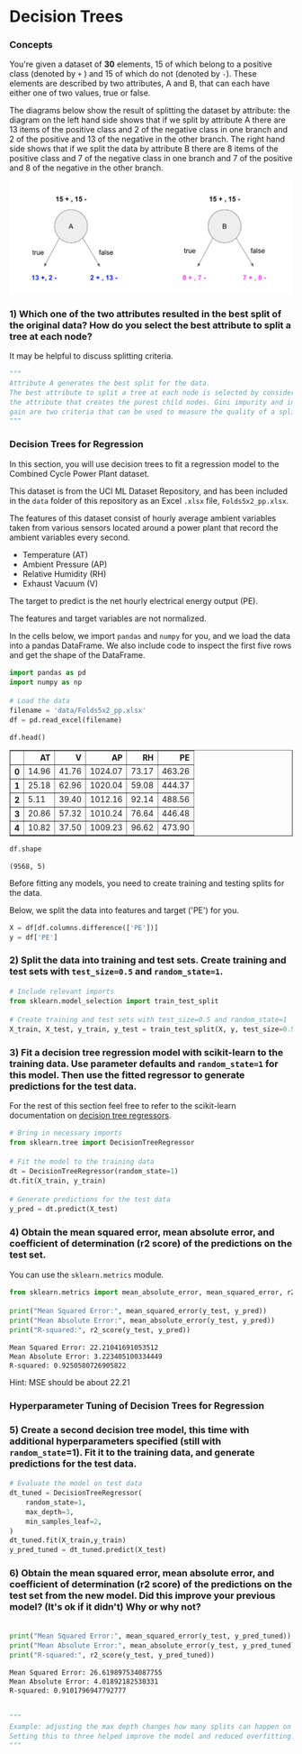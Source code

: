 # Decision Trees

### Concepts 
You're given a dataset of **30** elements, 15 of which belong to a positive class (denoted by `+` ) and 15 of which do not (denoted by `-`). These elements are described by two attributes, A and B, that can each have either one of two values, true or false. 

The diagrams below show the result of splitting the dataset by attribute: the diagram on the left hand side shows that if we split by attribute A there are 13 items of the positive class and 2 of the negative class in one branch and 2 of the positive and 13 of the negative in the other branch. The right hand side shows that if we split the data by attribute B there are 8 items of the positive class and 7 of the negative class in one branch and 7 of the positive and 8 of the negative in the other branch.

<img src="images/decision_stump.png">

### 1) Which one of the two attributes resulted in the best split of the original data? How do you select the best attribute to split a tree at each node? 

It may be helpful to discuss splitting criteria.


```python
"""
Attribute A generates the best split for the data. 
The best attribute to split a tree at each node is selected by considering 
the attribute that creates the purest child nodes. Gini impurity and information 
gain are two criteria that can be used to measure the quality of a split.
"""
```

### Decision Trees for Regression 

In this section, you will use decision trees to fit a regression model to the Combined Cycle Power Plant dataset. 

This dataset is from the UCI ML Dataset Repository, and has been included in the `data` folder of this repository as an Excel `.xlsx` file, `Folds5x2_pp.xlsx`. 

The features of this dataset consist of hourly average ambient variables taken from various sensors located around a power plant that record the ambient variables every second.  
- Temperature (AT) 
- Ambient Pressure (AP) 
- Relative Humidity (RH)
- Exhaust Vacuum (V) 

The target to predict is the net hourly electrical energy output (PE). 

The features and target variables are not normalized.

In the cells below, we import `pandas` and `numpy` for you, and we load the data into a pandas DataFrame. We also include code to inspect the first five rows and get the shape of the DataFrame.


```python
import pandas as pd 
import numpy as np 

# Load the data
filename = 'data/Folds5x2_pp.xlsx'
df = pd.read_excel(filename)
```


```python
df.head()
```




<div>
<style scoped>
    .dataframe tbody tr th:only-of-type {
        vertical-align: middle;
    }

    .dataframe tbody tr th {
        vertical-align: top;
    }

    .dataframe thead th {
        text-align: right;
    }
</style>
<table border="1" class="dataframe">
  <thead>
    <tr style="text-align: right;">
      <th></th>
      <th>AT</th>
      <th>V</th>
      <th>AP</th>
      <th>RH</th>
      <th>PE</th>
    </tr>
  </thead>
  <tbody>
    <tr>
      <th>0</th>
      <td>14.96</td>
      <td>41.76</td>
      <td>1024.07</td>
      <td>73.17</td>
      <td>463.26</td>
    </tr>
    <tr>
      <th>1</th>
      <td>25.18</td>
      <td>62.96</td>
      <td>1020.04</td>
      <td>59.08</td>
      <td>444.37</td>
    </tr>
    <tr>
      <th>2</th>
      <td>5.11</td>
      <td>39.40</td>
      <td>1012.16</td>
      <td>92.14</td>
      <td>488.56</td>
    </tr>
    <tr>
      <th>3</th>
      <td>20.86</td>
      <td>57.32</td>
      <td>1010.24</td>
      <td>76.64</td>
      <td>446.48</td>
    </tr>
    <tr>
      <th>4</th>
      <td>10.82</td>
      <td>37.50</td>
      <td>1009.23</td>
      <td>96.62</td>
      <td>473.90</td>
    </tr>
  </tbody>
</table>
</div>




```python
df.shape
```




    (9568, 5)



Before fitting any models, you need to create training and testing splits for the data.

Below, we split the data into features and target ('PE') for you. 


```python
X = df[df.columns.difference(['PE'])]
y = df['PE']
```

### 2) Split the data into training and test sets. Create training and test sets with `test_size=0.5` and `random_state=1`.


```python
# Include relevant imports 
from sklearn.model_selection import train_test_split

# Create training and test sets with test_size=0.5 and random_state=1
X_train, X_test, y_train, y_test = train_test_split(X, y, test_size=0.5, random_state=1)
```

### 3) Fit a decision tree regression model with scikit-learn to the training data. Use parameter defaults and `random_state=1` for this model. Then use the fitted regressor to generate predictions for the test data.

For the rest of this section feel free to refer to the scikit-learn documentation on [decision tree regressors](https://scikit-learn.org/stable/modules/generated/sklearn.tree.DecisionTreeRegressor.html).


```python
# Bring in necessary imports 
from sklearn.tree import DecisionTreeRegressor

# Fit the model to the training data 
dt = DecisionTreeRegressor(random_state=1)
dt.fit(X_train, y_train)

# Generate predictions for the test data
y_pred = dt.predict(X_test)
```

### 4) Obtain the mean squared error, mean absolute error, and coefficient of determination (r2 score) of the predictions on the test set.

You can use the `sklearn.metrics` module.


```python
from sklearn.metrics import mean_absolute_error, mean_squared_error, r2_score

print("Mean Squared Error:", mean_squared_error(y_test, y_pred))
print("Mean Absolute Error:", mean_absolute_error(y_test, y_pred))
print("R-squared:", r2_score(y_test, y_pred))
```

    Mean Squared Error: 22.21041691053512
    Mean Absolute Error: 3.223405100334449
    R-squared: 0.9250580726905822


Hint: MSE should be about 22.21

### Hyperparameter Tuning of Decision Trees for Regression

### 5) Create a second decision tree model, this time with additional hyperparameters specified (still with `random_state`=1). Fit it to the training data, and generate predictions for the test data.


```python
# Evaluate the model on test data 
dt_tuned = DecisionTreeRegressor(
    random_state=1,
    max_depth=3,
    min_samples_leaf=2,
)
dt_tuned.fit(X_train,y_train)
y_pred_tuned = dt_tuned.predict(X_test)
```

### 6) Obtain the mean squared error, mean absolute error, and coefficient of determination (r2 score) of the predictions on the test set from the new model. Did this improve your previous model? (It's ok if it didn't) Why or why not?


```python

print("Mean Squared Error:", mean_squared_error(y_test, y_pred_tuned))
print("Mean Absolute Error:", mean_absolute_error(y_test, y_pred_tuned))
print("R-squared:", r2_score(y_test, y_pred_tuned))
```

    Mean Squared Error: 26.619897534087755
    Mean Absolute Error: 4.01892182530331
    R-squared: 0.9101796947792777



```python

"""
Example: adjusting the max depth changes how many splits can happen on a single branch.
Setting this to three helped improve the model and reduced overfitting.
"""
```
